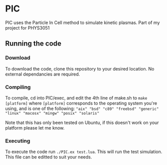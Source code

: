 # PIC
PIC uses the Particle In Cell method to simulate kinetic plasmas. Part of my project for PHYS3051

## Running the code
### Download
To download the code, clone this repository to your desired location. No external dependancies are required.

### Compiling
To compile, cd into PIC/exec, and edit the 4th line of make.sh to `make [platform]` where `[platform]` corresponds to the operating system you're using, and is one of the following:
  `"aix" "bsd" "c89" "freebsd" "generic" "linux" "macosx" "mingw" "posix" "solaris"`
  
 Note that this has only been tested on Ubuntu, if this doesn't work on your platform please let me know.
 
 ### Executing
 
To execute the code run `./PIC.ex test.lua`. This will run the test simulation. This file can be editted to suit your needs.
